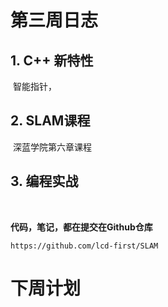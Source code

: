 # 第三周日志



## 1. C++ 新特性

​	智能指针，



## 2. SLAM课程

​	深蓝学院第六章课程



## 3. 编程实战

​	



**代码，笔记，都在提交在Github仓库**

```http
https://github.com/lcd-first/SLAM
```









# 下周计划





